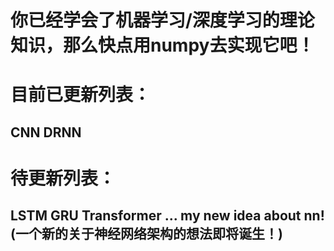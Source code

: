 # 你已经学会了机器学习/深度学习的理论知识，那么快点用numpy去实现它吧！

# 目前已更新列表：

CNN
DRNN
 ---------------------------------------
# 待更新列表：

 LSTM
 GRU
 Transformer
 ...
 my new idea about nn!(一个新的关于神经网络架构的想法即将诞生！)
 ---------------------------------------